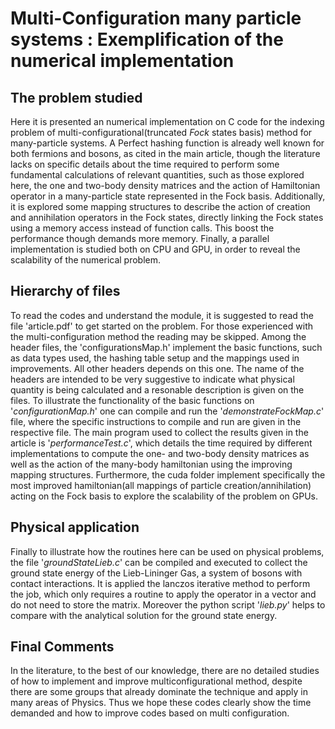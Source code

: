 # Multi-Configuration many particle systems : Exemplification of the numerical implementation

## The problem studied

Here it is presented an numerical implementation on C code for the
indexing problem of multi-configurational(truncated *Fock* states basis)
method for many-particle systems. A Perfect hashing function is already
well known for both fermions and bosons, as cited in the main article,
though the literature lacks on specific details about the time required to
perform some fundamental calculations of relevant quantities, such as those
explored here, the one and two-body density matrices and the action of
Hamiltonian operator in a many-particle state represented in the Fock
basis. Additionally, it is explored some mapping structures to describe the
action of creation and annihilation operators in the Fock states, directly
linking the Fock states using a memory access instead of function calls.
This boost the performance though demands more memory. Finally, a parallel
implementation is studied both on CPU and GPU, in order to reveal the
scalability of the numerical problem.

## Hierarchy of files

To read the codes and understand the module, it is suggested to read the
file 'article.pdf' to get started on the problem. For those experienced
with the multi-configuration method the reading may be skipped. Among the
header files, the 'configurationsMap.h' implement the basic functions,
such as data types used, the hashing table setup and the mappings used in
improvements. All other headers depends on this one. The name of the
headers are intended to be very suggestive to indicate what physical
quantity is being calculated and a resonable description is given on the
files. To illustrate the functionality of the basic functions on
'*configurationMap.h*' one can compile and run the '*demonstrateFockMap.c*'
file, where the specific instructions to compile and run are given in
the respective file. The main program used to collect the results given in
the article is '*performanceTest.c*', which details the time required by
different implementations to compute the one- and two-body density matrices
as well as the action of the many-body hamiltonian using the improving
mapping structures. Furthermore, the cuda folder implement specifically
the most improved hamiltonian(all mappings of particle creation/annihilation)
acting on the Fock basis to explore the scalability of the problem on GPUs.

## Physical application

Finally to illustrate how the routines here can be used on physical problems,
the file '*groundStateLieb.c*' can be compiled and executed to collect the
ground state energy of the Lieb-Lininger Gas, a system of bosons with contact
interactions. It is applied the lanczos iterative method to perform the job,
which only requires a routine to apply the operator in a vector and do not
need to store the matrix. Moreover the python script '*lieb.py*' helps to
compare with the analytical solution for the ground state energy.


## Final Comments

In the literature, to the best of our knowledge, there are no detailed studies
of how to implement and improve multiconfigurational method, despite there are
some groups that already dominate the technique and apply in many areas of
Physics. Thus we hope these codes clearly show the time demanded and how to
improve codes based on multi configuration.

